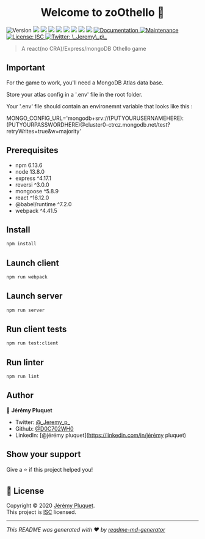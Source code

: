 <h1 align="center">Welcome to zoOthello 👋</h1>
<p>
  <img alt="Version" src="https://img.shields.io/badge/version-1.0.0-blue.svg?cacheSeconds=2592000" />
  <img src="https://img.shields.io/badge/npm-6.13.6-blue.svg" />
  <img src="https://img.shields.io/badge/node-13.8.0-blue.svg" />
  <img src="https://img.shields.io/badge/express-%5E4.17.1-blue.svg" />
  <img src="https://img.shields.io/badge/reversi-%5E3.0.0-blue.svg" />
  <img src="https://img.shields.io/badge/mongoose-%5E5.8.9-blue.svg" />
  <img src="https://img.shields.io/badge/react-%5E16.12.0-blue.svg" />
  <img src="https://img.shields.io/badge/@babel/runtime-%5E7.2.0-blue.svg" />
  <img src="https://img.shields.io/badge/webpack-%5E4.41.5-blue.svg" />
  <a href="https://github.com/D0C702WH0/MERN-Othello-Game-noCRA#readme" target="_blank">
    <img alt="Documentation" src="https://img.shields.io/badge/documentation-yes-brightgreen.svg" />
  </a>
  <a href="https://github.com/D0C702WH0/MERN-Othello-Game-noCRA/graphs/commit-activity" target="_blank">
    <img alt="Maintenance" src="https://img.shields.io/badge/Maintained%3F-yes-green.svg" />
  </a>
  <a href="https://github.com/D0C702WH0/MERN-Othello-Game-noCRA/blob/master/LICENSE" target="_blank">
    <img alt="License: ISC" src="https://img.shields.io/github/license/D0C702WH0/zoOthello" />
  </a>
  <a href="https://twitter.com/\_Jeremy\_p\_" target="_blank">
    <img alt="Twitter: \_Jeremy\_p\_" src="https://img.shields.io/twitter/follow/\_Jeremy\_p\_.svg?style=social" />
  </a>
</p>

> A react(no CRA)/Express/mongoDB Othello game

## Important

For the game to work, you'll need a MongoDB Atlas data base.

Store your atlas config in a '.env' file in the root folder.

Your '.env' file should contain an environemnt variable that looks like this :

 MONGO_CONFIG_URL='mongodb+srv://(PUTYOURUSERNAMEHERE):(PUTYOURPASSWORDHERE)@cluster0-ctrcz.mongodb.net/test?retryWrites=true&w=majority'

## Prerequisites

- npm 6.13.6
- node 13.8.0
- express ^4.17.1
- reversi ^3.0.0
- mongoose ^5.8.9
- react ^16.12.0
- @babel/runtime ^7.2.0
- webpack ^4.41.5

## Install

```sh
npm install
```

## Launch client

```sh
npm run webpack
```

## Launch server

```sh
npm run server
```

## Run client tests

```sh
npm run test:client
```
## Run linter

```sh
npm run lint
```


## Author

👤 **Jérémy Pluquet**

* Twitter: [@\_Jeremy\_p\_](https://twitter.com/\_Jeremy\_p\_)
* Github: [@D0C702WH0](https://github.com/D0C702WH0)
* LinkedIn: [@jérémy pluquet](https://linkedin.com/in/jérémy pluquet)

## Show your support

Give a ⭐️ if this project helped you!

## 📝 License

Copyright © 2020 [Jérémy Pluquet](https://github.com/D0C702WH0).<br />
This project is [ISC](https://github.com/D0C702WH0/MERN-Othello-Game-noCRA/blob/master/LICENSE) licensed.

***
_This README was generated with ❤️ by [readme-md-generator](https://github.com/kefranabg/readme-md-generator)_